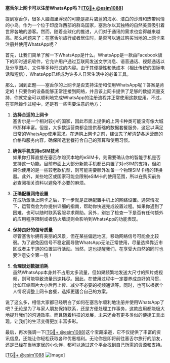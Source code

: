 **塞舌尔上网卡可以注册WhatsApp吗？[[TG💪+ @esim1088](https://t.me/s/esim1088)]**

提到塞舌尔，很多人脑海里浮现的可能是那片碧蓝的海水、洁白的沙滩和热带风情的小岛。作为一个位于印度洋西部的群岛国家，塞舌尔以其独特的自然美景吸引着世界各地的游客。然而，随着全球化的推进，人们对于通讯的需求也变得越来越高。那么问题来了：在塞舌尔旅行或者居住时，是否可以通过购买当地的上网卡来注册并使用WhatsApp呢？

首先，让我们简单了解一下WhatsApp是什么。WhatsApp是一款由Facebook旗下的即时通讯软件，它允许用户通过互联网发送文字消息、语音通话、视频通话以及分享图片、文件等多种形式的内容。由于其便捷性和低成本（相比传统的国际电话和短信），WhatsApp已经成为许多人日常生活中的必备工具。

那么，回到正题——塞舌尔的上网卡是否支持注册和使用WhatsApp呢？答案是肯定的！只要你的设备能够正常连接到网络，并且该上网卡提供了足够的数据流量支持，你就完全可以顺利地完成WhatsApp的注册流程并正常使用这款应用。不过，在实际操作过程中，还是有一些需要注意的地方：

1. **选择合适的上网卡**  
   塞舌尔是一个相对较小的国家，因此市面上提供的上网卡种类可能没有像大城市那样丰富。但是，大多数运营商都会提供基础的数据套餐服务，这足以满足日常的WhatsApp使用需求。在选购上网卡之前，建议先了解清楚各运营商的价格和服务内容，确保所选套餐符合自己的预算和使用习惯。

2. **确保手机支持eSIM技术**  
   如果你打算直接在塞舌尔购买本地的eSIM卡，则需要确认你的智能手机是否支持这一功能。目前市面上大部分新款手机都已内置了对eSIM的支持，但如果你使用的是一些较老款机型，则可能需要额外准备一个物理SIM卡槽的转换器。此外，某些地区或国家可能会限制eSIM卡的使用范围，所以在购买前务必查阅相关资料以避免不必要的麻烦。

3. **正确配置网络设置**  
   在成功激活上网卡之后，下一步就是正确配置手机上的网络设置。通常情况下，运营商会为你提供详细的指南，帮助你快速完成设置过程。如果你遇到了困难，也可以随时联系客服寻求帮助。另外，别忘了检查一下是否有任何额外的应用程序限制或者防火墙规则会影响到WhatsApp的功能表现。

4. **保持良好的信号质量**  
   尽管塞舌尔拥有美丽的风景，但在某些偏远地区，移动网络信号可能会比较弱。为了避免因信号不稳定而导致WhatsApp无法正常使用，尽量选择靠近市区或者主干道的位置进行活动。当然，这也提醒我们，在享受大自然的同时也要注意安全第一哦！

5. **合理规划数据消耗**  
   虽然WhatsApp本身并不占用太多流量，但如果频繁地发送大尺寸的照片或视频，则可能导致流量迅速耗尽。因此，在使用过程中一定要养成良好的习惯，比如压缩图片大小后再上传、减少不必要的视频通话等。同时，也可以根据个人情况调整上网卡套餐，选择更适合自己的方案。

说了这么多，相信大家都已经明白了如何在塞舌尔顺利地注册并使用WhatsApp了吧？无论是为了与家人朋友保持联系，还是方便处理工作事务，这款应用都能极大地提升我们的沟通效率。而且随着科技的发展，未来还会有更多类似的便捷工具出现，让我们的生活变得更加丰富多彩。

最后，再次强调一下[[TG💪+ @esim1088](https://t.me/s/esim1088)]这个宝藏渠道，它不仅提供了丰富的资讯信息，还能让你轻松获取各种优惠福利。无论你是即将前往塞舌尔旅行的朋友，还是已经在当地定居的小伙伴，都可以通过这个平台找到自己所需的资源和支持。

[[TG💪+ @esim1088](https://t.me/s/esim1088) ![Image](https://i.postimg.cc/4NQfJmqS/Snipaste-2025-05-13-00-14-12.png)]